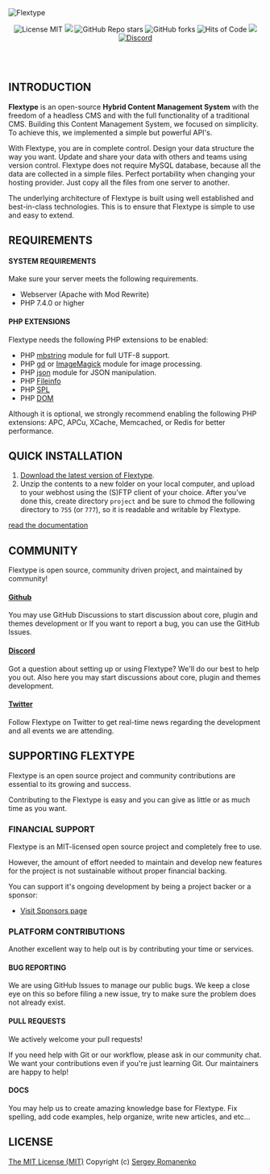 <img src="https://images2.imgbox.com/49/8d/4ipHqUcj_o.jpg" alt="Flextype" align="center">

<p align="center">
<img src="https://img.shields.io/badge/license-MIT-blue.svg?label=License" alt="License MIT"> <img src="http://poser.pugx.org/flextype/flextype/require/php?label=PHP"> <img alt="GitHub Repo stars" src="https://img.shields.io/github/stars/flextype/flextype?label=Stars"> <img alt="GitHub forks" src="https://img.shields.io/github/forks/flextype/flextype?label=Forks"> <img alt="Hits of Code" src="https://hitsofcode.com/github/flextype/flextype"> <img src="https://img.shields.io/tokei/lines/github/flextype/flextype?label=Total%20Lines%20of%20Code"> <a href="https://discord.gg/ewQkqgfBAc"><img src="https://img.shields.io/discord/423097982498635778.svg?logo=discord&label=Discord%20Chat" alt="Discord"></a>
</p>

<br>
<br>

## INTRODUCTION

**Flextype** is an open-source **Hybrid Content Management System** with the freedom of a headless CMS and with the full functionality of a traditional CMS. Building this Content Management System, we focused on simplicity. To achieve this, we implemented a simple but powerful API's.

With Flextype, you are in complete control. Design your data structure the way you want. Update and share your data with others and teams using version control. Flextype does not require MySQL database, because all the data are collected in a simple files. Perfect portability when changing your hosting provider. Just copy all the files from one server to another.

The underlying architecture of Flextype is built using well established and best-in-class technologies. This is to ensure that Flextype is simple to use and easy to extend.

## REQUIREMENTS

#### SYSTEM REQUIREMENTS
Make sure your server meets the following requirements.

* Webserver (Apache with Mod Rewrite)
* PHP 7.4.0 or higher

#### PHP EXTENSIONS
Flextype needs the following PHP extensions to be enabled:

* PHP [mbstring](http://php.net/manual/en/book.mbstring.php) module for full UTF-8 support.
* PHP [gd](http://php.net/manual/en/book.image.php) or [ImageMagick](http://php.net/manual/en/book.imagick.php) module for image processing.
* PHP [json](https://php.net/manual/en/book.json.php) module for JSON manipulation.
* PHP [Fileinfo](https://www.php.net/manual/en/book.fileinfo.php)
* PHP [SPL](https://www.php.net/manual/en/book.spl.php)
* PHP [DOM](https://www.php.net/manual/ru/class.domdocument.php)

Although it is optional, we strongly recommend enabling the following PHP extensions:
APC, APCu, XCache, Memcached, or Redis for better performance.

## QUICK INSTALLATION

1. [Download the latest version of Flextype](https://awilum.github.io/flextype/downloads).
2. Unzip the contents to a new folder on your local computer, and upload to your webhost using the (S)FTP client of your choice. After you’ve done this, create directory <code>project</code> and be sure to chmod the following directory to <code>755</code> (or <code>777</code>), so it is readable and writable by Flextype.

[read the documentation](https://awilum.github.io/flextype/documentation)

## COMMUNITY
Flextype is open source, community driven project, and maintained by community!

#### [Github](https://github.com/flextype)

You may use GitHub Discussions to start discussion about core, plugin and themes development or If you want to report a bug, you can use the GitHub Issues.

#### [Discord](https://discord.com/invite/CCKPKVG)

Got a question about setting up or using Flextype? We'll do our best to help you out. Also here you may start discussions about core, plugin and themes development.

#### [Twitter](https://twitter.com/_flextype)

Follow Flextype on Twitter to get real-time news regarding the development and all events we are attending.

## SUPPORTING FLEXTYPE

Flextype is an open source project and community contributions are essential to its growing and success.

Contributing to the Flextype is easy and you can give as little or as much time as you want.

### FINANCIAL SUPPORT

Flextype is an MIT-licensed open source project and completely free to use.

However, the amount of effort needed to maintain and develop new features for the project is not sustainable without proper financial backing.

You can support it's ongoing development by being a project backer or a sponsor:
* [Visit Sponsors page](https://awilum.github.io/sponsors)

### PLATFORM CONTRIBUTIONS

Another excellent way to help out is by contributing your time or services.

#### BUG REPORTING

We are using GitHub Issues to manage our public bugs. We keep a close eye on this so before filing a new issue, try to make sure the problem does not already exist.

#### PULL REQUESTS

We actively welcome your pull requests!

If you need help with Git or our workflow, please ask in our community chat. We want your contributions even if you're just learning Git. Our maintainers are happy to help!

#### DOCS

You may help us to create amazing knowledge base for Flextype. Fix spelling, add code examples, help organize, write new articles, and etc...

## LICENSE
[The MIT License (MIT)](https://github.com/flextype/flextype/blob/1.x/LICENSE.txt)
Copyright (c) [Sergey Romanenko](https://awilum.github.io)
